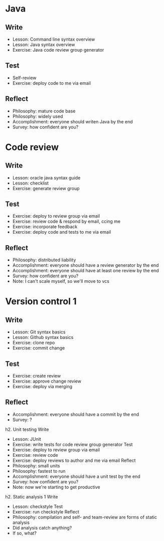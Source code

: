 # Java

## Write

- Lesson: Command line syntax overview
- Lesson: Java syntax overview
- Exercise: Java code review group generator

## Test

- Self-review
- Exercise: deploy code to me via email

## Reflect

- Philosophy: mature code base
- Philosophy: widely used
- Accomplishment: everyone should writen Java by the end
- Survey: how confident are you?


# Code review

## Write

- Lesson: oracle java syntax guide
- Lesson: checklist
- Exercise: generate review group

## Test

- Exercise: deploy to review group via email
- Exercise: review code & respond by email, ccing me
- Exercise: incorporate feedback
- Exercise: deploy code and tests to me via email

## Reflect

- Philosophy: distributed liability
- Accomplishment: everyone should have a review generator by the end
- Accomplishment: everyone should have at least one review by the end
- Survey: how confident are you?
- Note: I can't scale myself, so we'll move to vcs

# Version control 1

## Write
- Lesson: Git syntax basics
- Lesson: Github syntax basics
- Exercise: clone repo
- Exercise: commit change

## Test

- Exercise: create review
- Exercise: approve change review
- Exercise: deploy via merging

## Reflect

- Accomplishment: everyone should have a commit by the end
- Survey: ?


h2. Unit testing
Write 
- Lesson: JUnit
- Exercise: write tests for code review group generator
Test
- Exercise: deploy to review group via email
- Exercise: review code
- Exercise: deploy reviews to author and me via email
Reflect
- Philosophy: small units
- Philosophy: fastest to run
- Accomplishment: everyone should have a unit test by the end
- Survey: how confident are you?
- Note: now we're starting to get productive


h2. Static analysis 1
Write
- Lesson: checkstyle
Test
- Exercise: run checkstyle
Reflect
- Philosophy: compilation and self- and team-review are forms of static analysis
- Did analysis catch anything?
- If so, what?